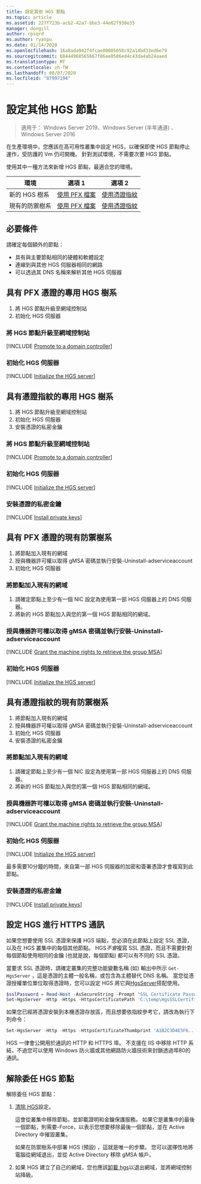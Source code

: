 ```yaml
---
title: 設定其他 HGS 節點
ms.topic: article
ms.assetid: 227f723b-acb2-42a7-bbe3-44e82f930e35
manager: dongill
author: rpsqrd
ms.author: ryanpu
ms.date: 01/14/2020
ms.openlocfilehash: 16a8ada942f4fcae80085058c92a14bd33ed6e79
ms.sourcegitcommit: 68444968565667f86ee0586ed4c43da4ab24aaed
ms.translationtype: MT
ms.contentlocale: zh-TW
ms.lasthandoff: 08/07/2020
ms.locfileid: "87997194"
---
```

# <a name="configure-additional-hgs-nodes"></a>設定其他 HGS 節點

>適用于： Windows Server 2019、Windows Server (半年通道) 、Windows Server 2016

在生產環境中，您應該在高可用性叢集中設定 HGS，以確保即使 HGS 節點停止運作，受防護的 Vm 仍可開機。 針對測試環境，不需要次要 HGS 節點。

使用其中一種方法來新增 HGS 節點，最適合您的環境。

| 環境 | 選項 1 | 選項 2 |
|--|--|--|
| 新的 HGS 樹系 | [使用 PFX 檔案](#dedicated-hgs-forest-with-pfx-certificates) | [使用憑證指紋](#dedicated-hgs-forest-with-certificate-thumbprints) |
| 現有的防禦樹系 | [使用 PFX 檔案](#existing-bastion-forest-with-pfx-certificates) | [使用憑證指紋](#existing-bastion-forest-with-certificate-thumbprints) |

## <a name="prerequisites"></a>必要條件

請確定每個額外的節點：
- 具有與主要節點相同的硬體和軟體設定
- 連線到與其他 HGS 伺服器相同的網路
- 可以透過其 DNS 名稱來解析其他 HGS 伺服器

## <a name="dedicated-hgs-forest-with-pfx-certificates"></a>具有 PFX 憑證的專用 HGS 樹系

1. 將 HGS 節點升級至網域控制站
2. 初始化 HGS 伺服器

### <a name="promote-the-hgs-node-to-a-domain-controller"></a>將 HGS 節點升級至網域控制站

[!INCLUDE [Promote to a domain controller](../../../includes/guarded-fabric-promote-domain-controller.md)]

### <a name="initialize-the-hgs-server"></a>初始化 HGS 伺服器

[!INCLUDE [Initialize the HGS server](../../../includes/guarded-fabric-initialize-hgs-on-the-node.md)]

## <a name="dedicated-hgs-forest-with-certificate-thumbprints"></a>具有憑證指紋的專用 HGS 樹系

1. 將 HGS 節點升級至網域控制站
2. 初始化 HGS 伺服器
3. 安裝憑證的私密金鑰

### <a name="promote-the-hgs-node-to-a-domain-controller"></a>將 HGS 節點升級至網域控制站

[!INCLUDE [Promote to a domain controller](../../../includes/guarded-fabric-promote-domain-controller.md)]

### <a name="initialize-the-hgs-server"></a>初始化 HGS 伺服器

[!INCLUDE [Initialize the HGS server](../../../includes/guarded-fabric-initialize-hgs-on-the-node.md)]

### <a name="install-the-private-keys-for-the-certificates"></a>安裝憑證的私密金鑰

[!INCLUDE [Install private keys](../../../includes/guarded-fabric-install-private-keys.md)]

## <a name="existing-bastion-forest-with-pfx-certificates"></a>具有 PFX 憑證的現有防禦樹系

1. 將節點加入現有的網域
2. 授與機器許可權以取得 gMSA 密碼並執行安裝-Uninstall-adserviceaccount
3. 初始化 HGS 伺服器

### <a name="join-the-node-to-the-existing-domain"></a>將節點加入現有的網域

1. 請確定節點上至少有一個 NIC 設定為使用第一部 HGS 伺服器上的 DNS 伺服器。
2. 將新的 HGS 節點加入與您的第一個 HGS 節點相同的網域。

### <a name="grant-the-machine-rights-to-retrieve-gmsa-password-and-run-install-adserviceaccount"></a>授與機器許可權以取得 gMSA 密碼並執行安裝-Uninstall-adserviceaccount

[!INCLUDE [Grant the machine rights to retrieve the group MSA](../../../includes/guarded-fabric-grant-machine-rights-to-retrieve-gmsa.md)]

### <a name="initialize-the-hgs-server"></a>初始化 HGS 伺服器

[!INCLUDE [Initialize the HGS server](../../../includes/guarded-fabric-initialize-hgs-on-the-node.md)]

## <a name="existing-bastion-forest-with-certificate-thumbprints"></a>具有憑證指紋的現有防禦樹系

1. 將節點加入現有的網域
2. 授與機器許可權以取得 gMSA 密碼並執行安裝-Uninstall-adserviceaccount
3. 初始化 HGS 伺服器
4. 安裝憑證的私密金鑰

### <a name="join-the-node-to-the-existing-domain"></a>將節點加入現有的網域

1. 請確定節點上至少有一個 NIC 設定為使用第一部 HGS 伺服器上的 DNS 伺服器。
2. 將新的 HGS 節點加入與您的第一個 HGS 節點相同的網域。

### <a name="grant-the-machine-rights-to-retrieve-gmsa-password-and-run-install-adserviceaccount"></a>授與機器許可權以取得 gMSA 密碼並執行安裝-Uninstall-adserviceaccount

[!INCLUDE [Grant the machine rights to retrieve the group MSA](../../../includes/guarded-fabric-grant-machine-rights-to-retrieve-gmsa.md)]

### <a name="initialize-the-hgs-server"></a>初始化 HGS 伺服器

[!INCLUDE [Initialize the HGS server](../../../includes/guarded-fabric-initialize-hgs-on-the-node.md)]

最多需要10分鐘的時間，來自第一部 HGS 伺服器的加密和簽署憑證才會複寫到此節點。

### <a name="install-the-private-keys-for-the-certificates"></a>安裝憑證的私密金鑰

[!INCLUDE [Install private keys](../../../includes/guarded-fabric-install-private-keys.md)]

## <a name="configure-hgs-for-https-communications"></a>設定 HGS 進行 HTTPS 通訊

如果您想要使用 SSL 憑證來保護 HGS 端點，您必須在此節點上設定 SSL 憑證，以及在 HGS 叢集中的每個其他節點。
HGS*不會*複寫 SSL 憑證，而且不需要針對每個節點使用相同的金鑰 (也就是說，每個節點) 都可以有不同的 SSL 憑證。

當要求 SSL 憑證時，請確定叢集的完整功能變數名稱 (如) 輸出中所示 `Get-HgsServer` ，這是憑證的主體一般名稱，或包含為主體替代 DNS 名稱。
當您從憑證授權單位單位取得憑證時，您可以設定 HGS 將它與[HgsServer](/powershell/module/hgsserver/set-hgsserver?view=win10-ps)搭配使用。

```powershell
$sslPassword = Read-Host -AsSecureString -Prompt "SSL Certificate Password"
Set-HgsServer -Http -Https -HttpsCertificatePath 'C:\temp\HgsSSLCertificate.pfx' -HttpsCertificatePassword $sslPassword
```

如果您已經將憑證安裝到本機憑證存放區，而且想要依指紋參考它，請改為執行下列命令：

```powershell
Set-HgsServer -Http -Https -HttpsCertificateThumbprint 'A1B2C3D4E5F6...'
```

HGS 一律會公開用於通訊的 HTTP 和 HTTPS 埠。
不支援在 IIS 中移除 HTTP 系結，不過您可以使用 Windows 防火牆或其他網路防火牆技術來封鎖透過埠80的通訊。

## <a name="decommission-an-hgs-node"></a>解除委任 HGS 節點

解除委任 HGS 節點：

1. [清除 HGS](guarded-fabric-manage-hgs.md#clearing-the-hgs-configuration)設定。

   這會從叢集中移除節點，並卸載證明和金鑰保護服務。
   如果它是叢集中的最後一個節點，則需要-Force，以表示您想要移除最後一個節點，並在 Active Directory 中摧毀叢集。

   如果在防禦樹系中部署 HGS (預設) ，這就是唯一的步驟。
   您可以選擇性地將電腦從網域退出，並從 Active Directory 移除 gMSA 帳戶。

2. 如果 HGS 建立了自己的網域，您也應該[卸載 hgs](guarded-fabric-manage-hgs.md#clearing-the-hgs-configuration)以退出網域，並將網域控制站降級。
